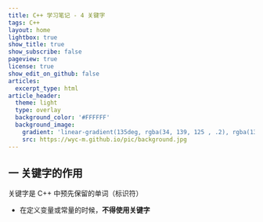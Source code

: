 ```yaml
---
title: C++ 学习笔记 - 4 关键字
tags: C++
layout: home
lightbox: true
show_title: true
show_subscribe: false
pageview: true
license: true
show_edit_on_github: false
articles:
  excerpt_type: html
article_header:
  theme: light
  type: overlay
  background_color: '#FFFFFF'
  background_image: 
    gradient: 'linear-gradient(135deg, rgba(34, 139, 125 , .2), rgba(139, 34, 139, .2))'
    src: https://wyc-m.github.io/pic/background.jpg
---
```


<!--more-->

## 一 关键字的作用
关键字是 C++ 中预先保留的单词（标识符）
- 在定义变量或常量的时候，**不得使用关键字**